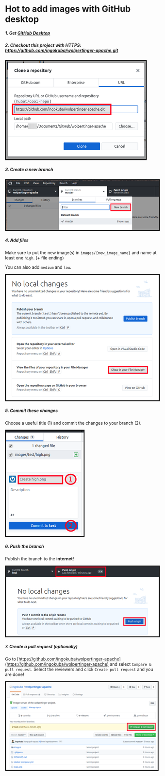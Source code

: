 # Hot to add images with GitHub desktop

##### 1. Get [GitHub Desktop](https://desktop.github.com/)

##### 2. Checkout this project with HTTPS: https://github.com/ingokuba/wolpertinger-apache.git

<img src="checkout.png" border="3" />

##### 3. Create a new branch

<img src="new_branch.png" border="3" />

##### 4. Add files

Make sure to put the new image(s) in `images/{new_image_name}` and name at least one `high`. (+ file ending)

You can also add `medium` and `low`.

<img src="open_repo.png" border="3" />

##### 5. Commit these changes

Choose a useful title (1) and commit the changes to your branch (2).

<img src="commit.png" border="3" />

##### 6. Push the branch

Publish the branch to the **internet**!

<img src="push.png" border="3" />

##### 7. Create a pull request (optionally)

Go to [https://github.com/ingokuba/wolpertinger-apache](https://github.com/ingokuba/wolpertinger-apache) and select `Compare & pull request`. Select the reviewers and click `Create pull request` and you are done!

<img src="merge_request.png" border="3" width="500" />